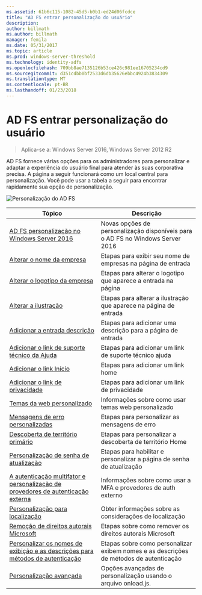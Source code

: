 ```yaml
---
ms.assetid: 61b6c115-1082-45d5-b0b1-ed24d06fcdce
title: "AD FS entrar personalização do usuário"
description: 
author: billmath
ms.author: billmath
manager: femila
ms.date: 05/31/2017
ms.topic: article
ms.prod: windows-server-threshold
ms.technology: identity-adfs
ms.openlocfilehash: 709bb8ae7135126b53ce426c981ee16705234cd9
ms.sourcegitcommit: d351cdbb0bf2533d6db35626ebbc4924b3834309
ms.translationtype: MT
ms.contentlocale: pt-BR
ms.lasthandoff: 01/23/2018
---
```

# <a name="ad-fs-user-sign-in-customization"></a>AD FS entrar personalização do usuário

>Aplica-se a: Windows Server 2016, Windows Server 2012 R2

AD FS fornece várias opções para os administradores para personalizar e adaptar a experiência do usuário final para atender às suas corporativa precisa.  A página a seguir funcionará como um local central para personalização.  Você pode usar a tabela a seguir para encontrar rapidamente sua opção de personalização.



![Personalização do AD FS](media/AD-FS-user-sign-in-customization/ADFS_Blue_Custom2.png) 
    
  







Tópico|Descrição|
-----|-----|
[AD FS personalização no Windows Server 2016](AD-FS-Customization-in-Windows-Server-2016.md)|Novas opções de personalização disponíveis para o AD FS no Windows Server 2016|
[Alterar o nome da empresa](Change-the-company-name-on-the-AD-FS-sign-in-page.md)|Etapas para exibir seu nome de empresas na página de entrada|
[Alterar o logotipo da empresa](Change-the-company-logo-on-the-AD-FS-sign-in-page.md)|Etapas para alterar o logotipo que aparece a entrada na página|
[Alterar a ilustração](Change-the-illustration-on-the-AD-FS-sign-in-page.md)|Etapas para alterar a ilustração que aparece na página de entrada|
[Adicionar a entrada descrição](Add-sign-in-page-description.md)|Etapas para adicionar uma descrição para a página de entrada|
[Adicionar o link de suporte técnico da Ajuda](Add-Help-Desk-Link.md)|Etapas para adicionar um link de suporte técnico ajuda|
[Adicionar o link Início](Add-Home-Link.md)|Etapas para adicionar um link home|
[Adicionar o link de privacidade](Add-Privacy-Link.md)|Etapas para adicionar um link de privacidade|
[Temas da web personalizado](Custom-Web-Themes-in-AD-FS.md)|Informações sobre como usar temas web personalizado
[Mensagens de erro personalizadas](Custom-error-messages-for-AD-FS-sign-in-page.md)|Etapas para personalizar as mensagens de erro
[Descoberta de território primário](Home-Realm-Discovery-Customization.md)|Etapas para personalizar a descoberta de território Home|
[Personalização de senha de atualização](Update-password-customization.md)|Etapas para habilitar e personalizar a página de senha de atualização|
[A autenticação multifator e personalização de provedores de autenticação externa](Multi-factor-authentication-and-external-auth-providers-customization.md)|Informações sobre como usar a MFA e provedores de auth externo|
[Personalização para localização](Customization-for-Localization.md)|Obter informações sobre as considerações de localização
[Remoção de direitos autorais Microsoft](Remove-the-Microsoft-copyright.md)|Etapas sobre como remover os direitos autorais Microsoft
[Personalizar os nomes de exibição e as descrições para métodos de autenticação](Customize-the-display-names-and-descriptions-for-authentication-methods.md)|Etapas sobre como personalizar exibem nomes e as descrições de métodos de autenticação
[Personalização avançada](Advanced-Customization-of-AD-FS-Sign-in-Pages.md)|Opções avançadas de personalização usando o arquivo onload.js.




